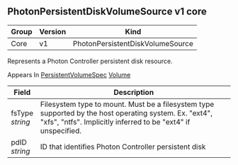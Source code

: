 ## PhotonPersistentDiskVolumeSource v1 core

Group        | Version     | Kind
------------ | ---------- | -----------
Core | v1 | PhotonPersistentDiskVolumeSource



Represents a Photon Controller persistent disk resource.

<aside class="notice">
Appears In  <a href="#persistentvolumespec-v1">PersistentVolumeSpec</a>  <a href="#volume-v1">Volume</a> </aside>

Field        | Description
------------ | -----------
fsType <br /> *string*  | Filesystem type to mount. Must be a filesystem type supported by the host operating system. Ex. "ext4", "xfs", "ntfs". Implicitly inferred to be "ext4" if unspecified.
pdID <br /> *string*  | ID that identifies Photon Controller persistent disk

